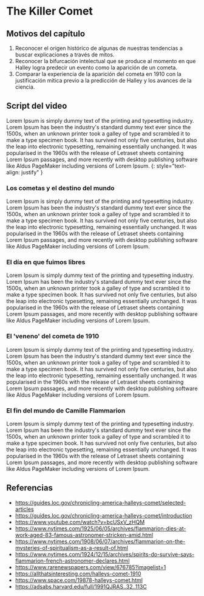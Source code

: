 # The Killer Comet
## Motivos del capítulo

1. Reconocer el origen histórico de algunas de nuestras tendencias a buscar explicaciones a través de mitos.
2. Reconocer la bifurcación intelectual que se produce al momento en que Halley logra predecir un evento como la aparición de un cometa.
3. Comparar la experiencia de la aparición del cometa en 1910 con la justificación mítica previo a la predicción de Halley y los avances de la ciencia.

## Script del video

Lorem Ipsum is simply dummy text of the printing and typesetting industry. Lorem Ipsum has been the industry's standard dummy text ever since the 1500s, when an unknown printer took a galley of type and scrambled it to make a type specimen book. It has survived not only five centuries, but also the leap into electronic typesetting, remaining essentially unchanged. It was popularised in the 1960s with the release of Letraset sheets containing Lorem Ipsum passages, and more recently with desktop publishing software like Aldus PageMaker including versions of Lorem Ipsum.
{: style="text-align: justify" }

### Los cometas y el destino del mundo

Lorem Ipsum is simply dummy text of the printing and typesetting industry. Lorem Ipsum has been the industry's standard dummy text ever since the 1500s, when an unknown printer took a galley of type and scrambled it to make a type specimen book. It has survived not only five centuries, but also the leap into electronic typesetting, remaining essentially unchanged. It was popularised in the 1960s with the release of Letraset sheets containing Lorem Ipsum passages, and more recently with desktop publishing software like Aldus PageMaker including versions of Lorem Ipsum.

### El día en que fuimos libres

Lorem Ipsum is simply dummy text of the printing and typesetting industry. Lorem Ipsum has been the industry's standard dummy text ever since the 1500s, when an unknown printer took a galley of type and scrambled it to make a type specimen book. It has survived not only five centuries, but also the leap into electronic typesetting, remaining essentially unchanged. It was popularised in the 1960s with the release of Letraset sheets containing Lorem Ipsum passages, and more recently with desktop publishing software like Aldus PageMaker including versions of Lorem Ipsum.

### El 'veneno' del cometa de 1910

Lorem Ipsum is simply dummy text of the printing and typesetting industry. Lorem Ipsum has been the industry's standard dummy text ever since the 1500s, when an unknown printer took a galley of type and scrambled it to make a type specimen book. It has survived not only five centuries, but also the leap into electronic typesetting, remaining essentially unchanged. It was popularised in the 1960s with the release of Letraset sheets containing Lorem Ipsum passages, and more recently with desktop publishing software like Aldus PageMaker including versions of Lorem Ipsum.

### El fin del mundo de Camille Flammarion

Lorem Ipsum is simply dummy text of the printing and typesetting industry. Lorem Ipsum has been the industry's standard dummy text ever since the 1500s, when an unknown printer took a galley of type and scrambled it to make a type specimen book. It has survived not only five centuries, but also the leap into electronic typesetting, remaining essentially unchanged. It was popularised in the 1960s with the release of Letraset sheets containing Lorem Ipsum passages, and more recently with desktop publishing software like Aldus PageMaker including versions of Lorem Ipsum.

## Referencias
- https://guides.loc.gov/chronicling-america-halleys-comet/selected-articles
- https://guides.loc.gov/chronicling-america-halleys-comet/introduction
- https://www.youtube.com/watch?v=bcUSxV_zHQM
- https://www.nytimes.com/1925/06/05/archives/flammarion-dies-at-work-aged-83-famous-astronomer-stricken-amid.html
- https://www.nytimes.com/1908/06/07/archives/flammarion-on-the-mysteries-of-spiritualism-as-a-result-of.html
- https://www.nytimes.com/1924/12/15/archives/spirits-do-survive-says-flammarion-french-astronomer-declares.html
- https://www.rarenewspapers.com/view/676785?imagelist=1
- https://allthatsinteresting.com/halleys-comet-1910
- https://www.space.com/19878-halleys-comet.html
- https://adsabs.harvard.edu/full/1991QJRAS..32..113C
